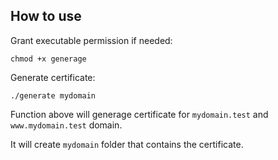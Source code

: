## How to use

Grant executable permission if needed:

```
chmod +x generage
```

Generate certificate:

```
./generate mydomain
```

Function above will generage certificate for `mydomain.test` and `www.mydomain.test` domain.

It will create `mydomain` folder that contains the certificate.
